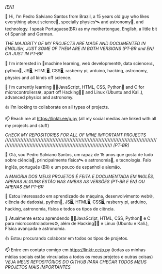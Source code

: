 *[EN]*

👋 Hi, I’m Pedro Salviano Santos from Brazil, a 15 years old guy who likes everything about science🔬, specially physics🛰 and astronomy🌌, and technology. I speak  Portuguese(BR) as my mothertongue, English, a little bit of Spanish and German.

*THE MAJORITY OF MY PROJECTS ARE MADE AND DOCUMENTED IN ENGLISH, JUST SOME OF THEM ARE IN BOTH VERSIONS (PT-BR and EN) OR JUST IN PT-BR*

👀 I’m interested in 🦾machine learning, web development🌐, data science📊, python🐍, JS🖥️, HTML🖥️, CSS🖥️, rasberry pi, arduino, hacking, astronomy, physics and all kinds off science.

📒 I’m currently learning 👨‍💻JavaScript, HTML, CSS, Python🐍 and C for microcontrollers⚙️, apart off Hacking👨‍💻 and Linux (Ubuntu and Kali.), advanced physics and astronomy. 

👍 I’m looking to collaborate on all types of projects.

📫 Reach me at https://linktr.ee/p.py (all my social medias are linked with all my projects and stuff)

*CHECK MY REPOSITORIES FOR ALL OF MINE IMPORTANT PROJECTS* 
/////////////////////////////////////////////////////////////////////////////////////////////////////////////////////////////////////////////////////////////////////////
*[PT-BR]*

👋 Olá, sou Pedro Salviano Santos, um rapaz de 15 anos que gosta de tudo sobre ciência🔬, principalmente física🛰 e astronomia🌌, e tecnologia. Falo inglês, português (BR) e um pouco de espanhol e alemão.

*A MAIORIA DOS MEUS PROJETOS É FEITA E DOCUMENTADA EM INGLÊS, APENAS ALGUNS ESTÃO NAS AMBAS AS VERSÕES (PT-BR E EN) OU APENAS EM PT-BR*

👀 Estou interessado em   aprendizado de máquina, desenvolvimento web🌐, ciência de dados📊, python🐍, JS🖥️, HTML🖥️, CSS🖥️, rasberry pi, arduino, hacking, astronomia, física e todos os tipos de ciência.

📒 Atualmente estou aprendendo 👨‍💻JavaScript, HTML, CSS, Python🐍 e C para microcontroladores⚙️, além de Hacking👨‍💻 e Linux (Ubuntu e Kali.), Física avançada e astronomia.

👍 Estou procurando colaborar em todos os tipos de projetos.

📫 Entre em contato comigo em https://linktr.ee/p.py (todas as minhas mídias sociais estão vinculadas a todos os meus projetos e outras coisas)
*VEJA MEUS REPOSITÓRIOS DO GITHUB PARA CHECAR TODOS MEUS PROJETOS MAIS IMPORTANTES*
